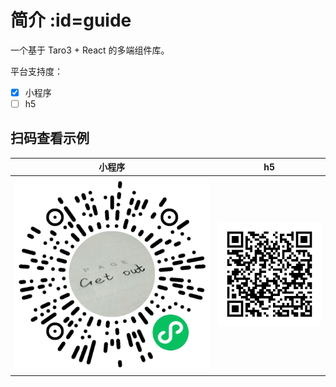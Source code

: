 # 简介 :id=guide

一个基于 Taro3 + React 的多端组件库。

平台支持度：

- [x] 小程序
- [ ] h5

## 扫码查看示例

| 小程序                                          | h5                                       |
|-------------------------------------------------|------------------------------------------|
| ![小程序](./_media/qrcode_pages_home_index.png) | ![h5](./_media/qrcode_demo_h5_home.png) |